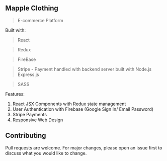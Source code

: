 ## Mapple Clothing

> E-commerce Platform

Built with:

> React

> Redux

> FireBase

> Stripe - Payment handled with backend server built with Node.js Express.js

> SASS

Features:

1. React JSX Components with Redux state management
2. User Authentication with Firebase (Google Sign In/ Email Password)
3. Stripe Payments
4. Responsive Web Design

## Contributing

Pull requests are welcome. For major changes, please open an issue first to discuss what you would like to change.
